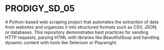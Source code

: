 # PRODIGY_SD_05
A Python-based web scraping project that automates the extraction of data from websites and organizes it into structured formats such as CSV, JSON, or databases. This repository demonstrates best practices for sending HTTP requests, parsing HTML with libraries like BeautifulSoup  and handling dynamic content with tools like Selenium or Playwright. 
